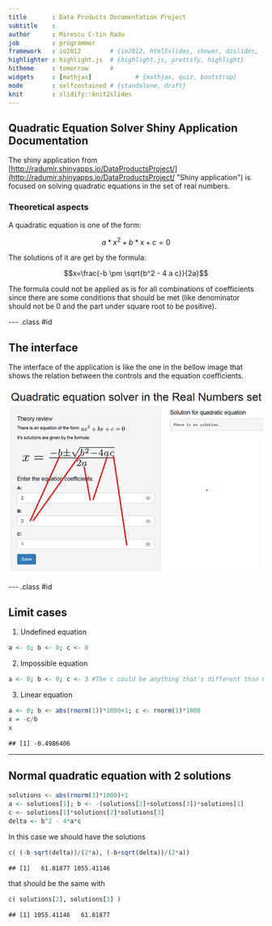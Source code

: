 ```yaml
---
title       : Data Products Documentation Project
subtitle    : 
author      : Mirescu C-tin Radu
job         : programmer
framework   : io2012        # {io2012, html5slides, shower, dzslides, ...}
highlighter : highlight.js  # {highlight.js, prettify, highlight}
hitheme     : tomorrow      # 
widgets     : [mathjax]            # {mathjax, quiz, bootstrap}
mode        : selfcontained # {standalone, draft}
knit        : slidify::knit2slides
---
```


## Quadratic Equation Solver Shiny Application Documentation

The shiny application from [http://radumir.shinyapps.io/DataProductsProject/](http://radumir.shinyapps.io/DataProductsProject/ "Shiny application") is focused on solving quadratic equations in the set of real numbers.

### Theoretical aspects

A quadratic equation is one of the form:

$$a*x^2+b*x+c=0$$

The solutions of it are get by the formula:

$$x=\frac{-b \pm \sqrt{b^2 - 4 a c}}{2a}$$

The formula could not be applied as is for all combinations of coefficients since there are some conditions that should be met (like denominator should not be 0 and the part under square root to be positive).

--- .class #id 

## The interface

The interface of the application is like the one in the bellow image that shows the relation between the controls and the equation coefficients.

![Interface example][interfaceImg]

[interfaceImg]: assets/img/interface.png  "Interface example"

--- .class #id

## Limit cases

1. Undefined equation


```r
a <- 0; b <- 0; c <- 0
```

2. Impossible equation


```r
a <- 0; b <- 0; c <- 3 #The c could be anything that's different than 0.
```

3. Linear equation


```r
a <- 0; b <- abs(rnorm(1))*1000+1; c <- rnorm(1)*1000
x = -c/b
x
```

```
## [1] -0.4986406
```


---

## Normal quadratic equation with 2 solutions


```r
solutions <- abs(rnorm(3)*1000)+1
a <- solutions[1]; b <- -(solutions[2]+solutions[3])*solutions[1]
c <- solutions[1]*solutions[2]*solutions[3]
delta <- b^2 - 4*a*c
```

In this case we should have the solutions

```r
c( (-b-sqrt(delta))/(2*a), (-b+sqrt(delta))/(2*a))
```

```
## [1]   61.81877 1055.41146
```

that should be the same with


```r
c( solutions[2], solutions[3] )
```

```
## [1] 1055.41146   61.81877
```

